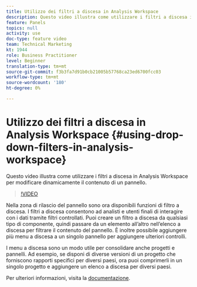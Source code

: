 ```yaml
---
title: Utilizzo dei filtri a discesa in Analysis Workspace
description: Questo video illustra come utilizzare i filtri a discesa in Analysis Workspace per modificare dinamicamente il contenuto di un pannello.
feature: Panels
topics: null
activity: use
doc-type: feature video
team: Technical Marketing
kt: 1944
role: Business Practitioner
level: Beginner
translation-type: tm+mt
source-git-commit: f3b3fa7d91b0cb21005b57768ca23ed6700fcc03
workflow-type: tm+mt
source-wordcount: '180'
ht-degree: 0%

---
```



# Utilizzo dei filtri a discesa in Analysis Workspace {#using-drop-down-filters-in-analysis-workspace}

Questo video illustra come utilizzare i filtri a discesa in Analysis Workspace per modificare dinamicamente il contenuto di un pannello.

>[!VIDEO](https://video.tv.adobe.com/v/23877/?quality=12)

Nella zona di rilascio del pannello sono ora disponibili funzioni di filtro a discesa. I filtri a discesa consentono ad analisti e utenti finali di interagire con i dati tramite filtri controllati. Puoi creare un filtro a discesa da qualsiasi tipo di componente, quindi passare da un elemento all’altro nell’elenco a discesa per filtrare il contenuto del pannello. È inoltre possibile aggiungere più menu a discesa a un singolo pannello per aggiungere ulteriori controlli.

I menu a discesa sono un modo utile per consolidare anche progetti e pannelli. Ad esempio, se disponi di diverse versioni di un progetto che forniscono rapporti specifici per diversi paesi, ora puoi comprimerli in un singolo progetto e aggiungere un elenco a discesa per diversi paesi.

Per ulteriori informazioni, visita la [documentazione](https://marketing.adobe.com/resources/help/en_US/analytics/analysis-workspace/panels.html).
